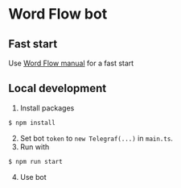 # Word Flow bot

## Fast start
Use [Word Flow manual](https://github.com/nikita-emelianov/word-flow#readme) for a fast start

## Local development
1. Install packages
```bash
$ npm install
```
2. Set bot `token` to `new Telegraf(...)` in `main.ts`.
3. Run with
```bash
$ npm run start
```
4. Use bot
